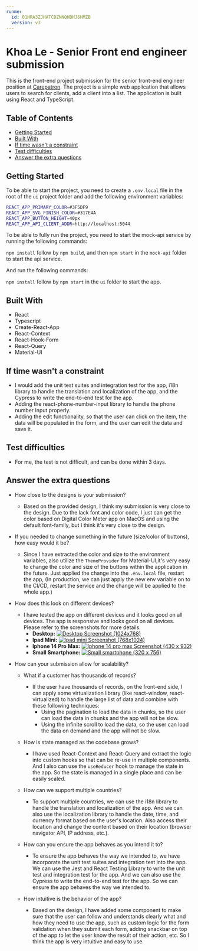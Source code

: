 ```yaml
---
runme:
  id: 01HRA3ZJHATCDZNNQHBHJ6HMZB
  version: v3
---
```


# Khoa Le - Senior Front end engineer submission

This is the front-end project submission for the senior front-end engineer position at [Carepatron](https://www.carepatron.com/). The project is a simple web application that allows users to search for clients, add a client into a list. The application is built using React and TypeScript.

## Table of Contents

- [Getting Started](#getting-started)
- [Built With](#built-with)
- [If time wasn't a constraint](#if-time-wasnt-a-constraint)
- [Test difficulties](#test-difficulties)
- [Answer the extra questions](#answer-the-extra-questions)

## Getting Started

To be able to start the project, you need to create a `.env.local` file in the root of the `ui` project folder and add the following environment variables:

```sh {"id":"01HRA82945EHQ8WTZ4237PYP97"}
REACT_APP_PRIMARY_COLOR=#3F5DF9
REACT_APP_SVG_FINISH_COLOR=#317E4A
REACT_APP_BUTTON_HEIGHT=40px
REACT_APP_API_CLIENT_ADDR=http://localhost:5044
```

To be able to fully run the project, you need to start the mock-api service by running the following commands:

`npm install` follow by `npm build`, and then `npm start` in the `mock-api` folder to start the api service.

And run the following commands:

`npm install` follow by `npm start` in the `ui` folder to start the app.

## Built With

- React
- Typescript
- Create-React-App
- React-Context
- React-Hook-Form
- React-Query
- Material-UI

## If time wasn't a constraint

- I would add the unit test suites and integration test for the app, i18n library to handle the translation and localization of the app, and the Cypress to write the end-to-end test for the app.
- Adding the react-phone-number-input library to handle the phone number input properly.
- Adding the edit functionality, so that the user can click on the item, the data will be populated in the form, and the user can edit the data and save it.

## Test difficulties

- For me, the test is not difficult, and can be done within 3 days.

## Answer the extra questions

- How close to the designs is your submission?

   - Based on the provided design, I think my submission is very close to the design. Due to the lack font and color code, I just can get the color based on Digital Color Meter app on MacOS and using the default font-family, but I think it's very close to the design.

- If you needed to change something in the future (size/color of buttons), how easy would it be?

   - Since I have extracted the color and size to the environment variables, also utilize the `ThemeProvider` for Material-UI,it's very easy to change the color and size of the buttons within the application in the future. Just applied the change into the `.env.local` file, restart the app, (In production, we can just apply the new env variable on to the CI/CD, restart the service and the change will be applied to the whole app.) 

- How does this look on different devices?

   - I have tested the app on different devices and it looks good on all devices. The app is responsive and looks good on all devices. Please refer to the screenshots for more details.
      - **Desktop:**
      [![Desktop Screenshot (1024x768)](https://i.postimg.cc/fytksS3b/PC.png)](https://postimg.cc/y3K7Xdyq)
      - **Ipad Mini:**
      [![Ipad mini Screenshot (768x1024)](https://i.postimg.cc/SRdkYWnd/Ipad-Mini.png)](https://postimg.cc/p5mgg5Y5)
      - **Iphone 14 Pro Max:**
      [![Iphone 14 pro max Screenshot (430 x 932)](https://i.postimg.cc/Xqj0WpsC/Iphone.png)](https://postimg.cc/N9zn7fqs)
      - **Small Smartphone:**
      [![Small smartphone (320 x 756)](https://i.postimg.cc/SNtp0QCn/Small-smartphone.png)](https://postimg.cc/SJ8PChZ4)

- How can your submission allow for scalability?

   - What if a customer has thousands of records?

      - If the user have thousands of records, on the front-end side, I can apply some virtualization library (like react-window, react-virtualized) to handle the large list of data and combine with these following techniques:
         - Using the pagination to load the data in chunks, so the user can load the data in chunks and the app will not be slow.
         - Using the infinite scroll to load the data, so the user can load the data on demand and the app will not be slow.

   - How is state managed as the codebase grows?

      - I have used React-Context and React-Query and extract the logic into custom hooks so that can be re-use in multiple components. And I also can use the `useReducer` hook to manage the state in the app. So the state is managed in a single place and can be easily scaled.

   - How can we support multiple countries?

      - To support multiple countries, we can use the i18n library to handle the translation and localization of the app. And we can also use the localization library to handle the date, time, and currency format based on the user's location. Also access their location and change the content based on their location (browser navigator API, IP address, etc.).

   - How can you ensure the app behaves as you intend it to?

      - To ensure the app behaves the way we intended to, we have incorporate the unit test suites and integration test into the app. We can use the Jest and React Testing Library to write the unit test and integration test for the app. And we can also use the Cypress to write the end-to-end test for the app. So we can ensure the app behaves the way we intended to.

   - How intuitive is the behavior of the app?

      - Based on the design, I have added some component to make sure that the user can follow and understands clearly what and how they need to use the app, such as custom logic for the form validation when they submit each form, adding snackbar on top of the app to let the user know the result of their action, etc. So I think the app is very intuitive and easy to use.
